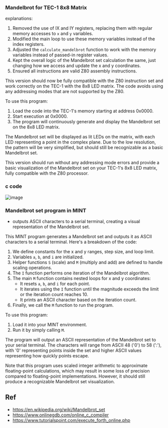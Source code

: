  
### Mandelbrot for TEC-1 8x8 Matrix
explanations:

1. Removed the use of IX and IY registers, replacing them with regular memory accesses to `x` and `y` variables.
2. Modified the main loop to use these memory variables instead of the index registers.
3. Adjusted the `calculate_mandelbrot` function to work with the memory variables instead of passed-in register values.
4. Kept the overall logic of the Mandelbrot set calculation the same, just changing how we access and update the x and y coordinates.
5. Ensured all instructions are valid Z80 assembly instructions.

This version should now be fully compatible with the Z80 instruction set and work correctly on the TEC-1 with the 8x8 LED matrix. The code avoids using any addressing modes that are not supported by the Z80.

To use this program:

1. Load the code into the TEC-1's memory starting at address 0x0000.
2. Start execution at 0x0000.
3. The program will continuously generate and display the Mandelbrot set on the 8x8 LED matrix.

The Mandelbrot set will be displayed as lit LEDs on the matrix, with each LED representing a point in the complex plane. Due to the low resolution, the pattern will be very simplified, but should still be recognizable as a basic Mandelbrot set.

This version should run without any addressing mode errors and provide a basic visualization of the Mandelbrot set on your TEC-1's 8x8 LED matrix, fully compatible with the Z80 processor.


### c code
![image](https://user-images.githubusercontent.com/58069246/205287649-7251a3ef-b013-4e9d-bf3a-3ca4884316db.png)

###  Mandelbrot set program in MINT
- outputs ASCII characters to a serial terminal, creating a visual representation of the Mandelbrot set.


This MINT program generates a Mandelbrot set and outputs it as ASCII characters to a serial terminal. Here's a breakdown of the code:

1. We define constants for the x and y ranges, step size, and loop limit.
2. Variables `a`, `b`, and `i` are initialized.
3. Helper functions `S` (scale) and `M` (multiply and add) are defined to handle scaling operations.
4. The `I` function performs one iteration of the Mandelbrot algorithm.
5. The main `M` function contains nested loops for x and y coordinates:
   - It resets `a`, `b`, and `i` for each point.
   - It iterates using the `I` function until the magnitude exceeds the limit or the iteration count reaches 10.
   - It prints an ASCII character based on the iteration count.
6. Finally, we call the `M` function to run the program.

To use this program:

1. Load it into your MINT environment.
2. Run it by simply calling `M`.

The program will output an ASCII representation of the Mandelbrot set to your serial terminal. The characters will range from ASCII 48 ('0') to 58 (':'), with '0' representing points inside the set and higher ASCII values representing how quickly points escape.

Note that this program uses scaled integer arithmetic to approximate floating-point calculations, which may result in some loss of precision compared to floating-point implementations. However, it should still produce a recognizable Mandelbrot set visualization.



## Ref
- https://en.wikipedia.org/wiki/Mandelbrot_set
- https://www.onlinegdb.com/online_c_compiler
- https://www.tutorialspoint.com/execute_forth_online.php

